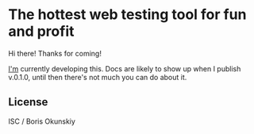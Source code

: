 # The hottest web testing tool for fun and profit
 
Hi there! Thanks for coming!

[I'm](https://github.com/inca) currently developing this. Docs are likely to
show up when I publish v.0.1.0, until then there's not much you can do about it.

## License

ISC / Boris Okunskiy

